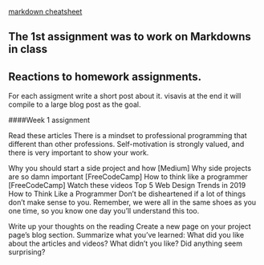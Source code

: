 
[markdown cheatsheet](https://www.markdownguide.org/cheat-sheet)

## The 1st assignment was to work on Markdowns in class 

## Reactions to homework assignments. 

 For each assigment write a short post about it. visavis at the end it will compile to a large blog post as the goal. 

 ####Week 1 assignment 

 Read these articles
There is a mindset to professional programming that different than other professions. Self-motivation is strongly valued, and there is very important to show your work.

Why you should start a side project and how [Medium]
Why side projects are so damn important [FreeCodeCamp]
How to think like a programmer [FreeCodeCamp]
Watch these videos
Top 5 Web Design Trends in 2019
How to Think Like a Programmer
Don’t be disheartened if a lot of things don’t make sense to you. Remember, we were all in the same shoes as you one time, so you know one day you’ll understand this too.

Write up your thoughts on the reading
Create a new page on your project page’s blog section.
Summarize what you’ve learned:
What did you like about the articles and videos?
What didn’t you like?
Did anything seem surprising?
